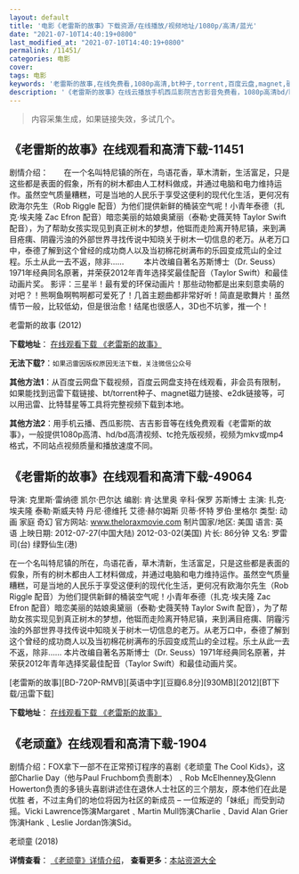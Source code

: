 ```yaml
---
layout: default
title: '电影《老雷斯的故事》下载资源/在线播放/视频地址/1080p/高清/蓝光'
date: "2021-07-10T14:40:19+0800"
last_modified_at: "2021-07-10T14:40:19+0800"
permalink: /11451/
categories: 电影
cover:
tags: 电影
keywords: '老雷斯的故事,在线免费看,1080p高清,bt种子,torrent,百度云盘,magnet,磁力链,迅雷下载资源'
description: '《老雷斯的故事》在线云播放手机西瓜影院吉吉影音免费看，1080p高清bd/hd未删减完整版和tc抢先枪版，mkv/mp4格式，附带bt/torrent种子、magnet/磁力链、百度云盘、网盘资源迅雷下载链接'
---
```


>内容采集生成，如果链接失效，多试几个。


## 《老雷斯的故事》在线观看和高清下载-11451

剧情介绍：　　在一个名叫特尼镇的所在，鸟语花香，草木清新，生活富足，只是这些都是表面的假象，所有的树木都由人工材料做成，并通过电脑和电力维持运作。虽然空气质量糟糕，可是当地的人民乐于享受这便利的现代化生活，更何况有欧海尔先生（Rob Riggle 配音）为他们提供新鲜的桶装空气呢！小青年泰德（扎克·埃夫隆 Zac Efron 配音）暗恋美丽的姑娘奥黛丽（泰勒·史薇芙特 Taylor Swift 配音），为了帮助女孩实现见到真正树木的梦想，他铤而走险离开特尼镇，来到满目疮痍、阴霾污浊的外部世界寻找传说中知晓关于树木一切信息的老万。从老万口中，泰德了解到这个曾经的成功商人以及当初棉花树满布的乐园变成荒山的全过程。乐土从此一去不返，除非……  　　本片改编自著名苏斯博士（Dr. Seuss）1971年经典同名原著，并荣获2012年青年选择奖最佳配音（Taylor Swift）和最佳动画片奖。 影评：三星半！最有爱的环保动画片！那些动物都是出来刻意卖萌的对吧？！熊啊鱼啊鸭啊都可爱死了！几首主题曲都非常好听！简直是歌舞片！虽然情节一般，比较低幼，但是很治愈！结尾也很感人，3D也不坑爹，推一个！


老雷斯的故事 (2012)

**下载地址**： [在线观看下载 《老雷斯的故事》](https://www.btbtdy.me/btdy/dy7713.html) 


**无法下载?**：`如果迅雷因版权原因无法下载，关注微信公众号 `

**其他方法1**：从百度云网盘下载视频，百度云网盘支持在线观看，非会员有限制，如果能找到迅雷下载链接、bt/torrent种子、magnet磁力链接、e2dk链接等，可以用迅雷、比特彗星等工具将完整视频下载到本地。

**其他方法2**：用手机云播、西瓜影院、吉吉影音等在线免费观看《老雷斯的故事》，一般提供1080p高清、hd/bd高清视频、tc抢先版视频，视频为mkv或mp4格式，不同站点视频质量和播放速度不同。


## 《老雷斯的故事》在线观看和高清下载-49064

导演: 克里斯·雷纳德 凯尔·巴尔达 编剧: 肯·达里奥 辛科·保罗 苏斯博士 主演: 扎克·埃夫隆 泰勒·斯威夫特 丹尼·德维托 艾德·赫尔姆斯 贝蒂·怀特 罗伯·里格尔 类型: 动画 家庭 奇幻 官方网站: www.theloraxmovie.com 制片国家/地区: 美国 语言: 英语 上映日期: 2012-07-27(中国大陆) 2012-03-02(美国) 片长: 86分钟 又名: 罗雷司(台) 绿野仙生(港)

在一个名叫特尼镇的所在，鸟语花香，草木清新，生活富足，只是这些都是表面的假象，所有的树木都由人工材料做成，并通过电脑和电力维持运作。虽然空气质量糟糕，可是当地的人民乐于享受这便利的现代化生活，更何况有欧海尔先生（Rob Riggle 配音）为他们提供新鲜的桶装空气呢！小青年泰德（扎克·埃夫隆 Zac Efron 配音）暗恋美丽的姑娘奥黛丽（泰勒·史薇芙特 Taylor Swift 配音），为了帮助女孩实现见到真正树木的梦想，他铤而走险离开特尼镇，来到满目疮痍、阴霾污浊的外部世界寻找传说中知晓关于树木一切信息的老万。从老万口中，泰德了解到这个曾经的成功商人以及当初棉花树满布的乐园变成荒山的全过程。乐土从此一去不返，除非…… 本片改编自著名苏斯博士（Dr. Seuss）1971年经典同名原著，并荣获2012年青年选择奖最佳配音（Taylor Swift）和最佳动画片奖。


[老雷斯的故事][BD-720P-RMVB][英语中字][豆瓣6.8分][930MB][2012][BT下载/迅雷下载]

**下载地址**： [在线观看下载 《老雷斯的故事》](https://www.btdx8.com/torrent/dr_seuss_the_lorax_2012.html) 


## 《老顽童》在线观看和高清下载-1904

剧情介绍：FOX拿下一部不在正常预订程序的喜剧《老顽童 The Cool Kids》，这部Charlie Day（他与Paul Fruchbom负责剧本）﹑Rob McElhenney及Glenn Howerton负责的多镜头喜剧讲述住在退休人士社区的三个朋友，原本他们在此是优胜 者，不过主角们的地位将因为社区的新成员 – 一位叛逆的「妹纸」而受到动摇。Vicki Lawrence饰演Margaret﹑Martin Mull饰演Charlie﹑David Alan Grier饰演Hank﹑Leslie Jordan饰演Sid。


老顽童 (2018)

**详情查看**： [《老顽童》详情介绍](/movie/1904/)， **查看更多**：[本站资源大全](/movie/t/all/)

